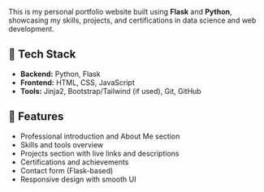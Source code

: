 This is my personal portfolio website built using **Flask** and **Python**, showcasing my skills, projects, and certifications in data science and web development.

## 🔧 Tech Stack

- **Backend:** Python, Flask
- **Frontend:** HTML, CSS, JavaScript
- **Tools:** Jinja2, Bootstrap/Tailwind (if used), Git, GitHub

## 📁 Features

- Professional introduction and About Me section
- Skills and tools overview
- Projects section with live links and descriptions
- Certifications and achievements
- Contact form (Flask-based)
- Responsive design with smooth UI
